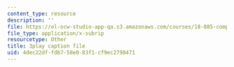 ```yaml
---
content_type: resource
description: ''
file: https://ol-ocw-studio-app-qa.s3.amazonaws.com/courses/18-085-computational-science-and-engineering-i-fall-2008/4dec22dffdb758e083f1cf9ec2798471_w0jVqJlzdI8.vtt
file_type: application/x-subrip
resourcetype: Other
title: 3play caption file
uid: 4dec22df-fdb7-58e0-83f1-cf9ec2798471
---
```

